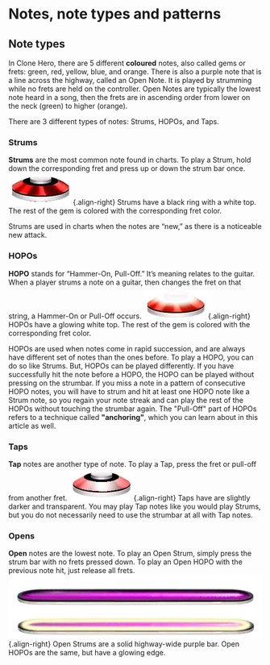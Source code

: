 <!-- TITLE: Clone Hero Dictionary -->
<!-- SUBTITLE: A quick summary of Clone Hero Dictionary -->

# Notes, note types and patterns
## Note types
In Clone Hero, there are 5 different **coloured** notes, also called gems or frets: green, red, yellow, blue, and orange. There is also a purple note that is a line across the highway, called an Open Note. It is played by strumming while no frets are held on the controller. Open Notes are typically the lowest note heard in a song, then the frets are in ascending order from lower on the neck (green) to higher (orange).

There are 3 different types of notes: Strums, HOPOs, and Taps.
### Strums
**Strums** are the most common note found in charts. To play a Strum, hold down the corresponding fret and press up or down the strum bar once.
![Strum](/uploads/notes/strum.png "Strum"){.align-right}
Strums have a black ring with a white top. The rest of the gem is colored with the corresponding fret color.

Strums are used in charts when the notes are “new,” as there is a noticeable new attack.
### HOPOs
**HOPO** stands for “Hammer-On, Pull-Off.” It’s meaning relates to the guitar. When a player strums a note on a guitar, then changes the fret on that string, a Hammer-On or Pull-Off occurs. 
![Hopo](/uploads/notes/hopo.png "Hopo"){.align-right}
HOPOs have a glowing white top. The rest of the gem is colored with the corresponding fret color. 

HOPOs are used when notes come in rapid succession, and are always have different set of notes than the ones before. To play a HOPO, you can do so like Strums. But, HOPOs can be played differently.
If you have successfully hit the note before a HOPO, the HOPO can be played without pressing on the strumbar. If you miss a note in a pattern of consecutive HOPO notes, you will have to strum and hit at least one HOPO note like a Strum note, so you regain your note streak and can play the rest of the HOPOs without touching the strumbar again.
The "Pull-Off" part of HOPOs refers to a technique called **"anchoring"**, which you can learn about in this article as well.
### Taps
**Tap** notes are another type of note. To play a Tap, press the fret or pull-off from another fret. 
![Tap](/uploads/notes/tap.png "Tap"){.align-right}
Taps have are slightly darker and transparent.
You may play Tap notes like you would play Strums, but you do not necessarily need to use the strumbar at all with Tap notes.
### Opens
**Open** notes are the lowest note. To play an Open Strum, simply press the strum bar with no frets pressed down. To play an Open HOPO with the previous note hit, just release all frets.
![Open Both](/uploads/notes/open-both.png "Open Both"){.align-right}
Open Strums are a solid highway-wide purple bar. Open HOPOs are the same, but have a glowing edge. 


